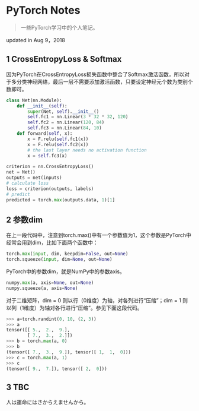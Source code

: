 # PyTorch Notes

> 一些PyTorch学习中的个人笔记。

updated in Aug 9，2018



## 1 CrossEntropyLoss & Softmax

因为PyTorch在CrossEntropyLoss损失函数中整合了Softmax激活函数，所以对于多分类神经网络，最后一层不需要添加激活函数，只要设定神经元个数为类别个数即可。
```python
class Net(nn.Module):
    def __init__(self):
        super(Net, self).__init__()
        self.fc1 = nn.Linear(3 * 32 * 32, 120)
        self.fc2 = nn.Linear(120, 84)
        self.fc3 = nn.Linear(84, 10)
    def forward(self, x):
        x = F.relu(self.fc1(x))
        x = F.relu(self.fc2(x))
        # the last layer needs no activation function
        x = self.fc3(x)
        
criterion = nn.CrossEntropyLoss()
net = Net()
outputs = net(inputs)
# calculate loss
loss = criterion(outputs, labels)
# predict
predicted = torch.max(outputs.data, 1)[1]
```




## 2 参数dim

在上一段代码中，注意到torch.max()中有一个参数值为1，这个参数是PyTorch中经常会用到dim，比如下面两个函数中：

```python
torch.max(input, dim, keepdim=False, out=None)
torch.squeeze(input, dim=None, out=None)
```
PyTorch中的参数dim，就是NumPy中的参数axis。

```python
numpy.max(a, axis=None, out=None)
numpy.squeeze(a, axis=None)
```
对于二维矩阵，dim = 0 则以行（0维度）为轴，对各列进行“压缩”；dim = 1 则以列（1维度）为轴对各行进行“压缩”。参见下面这段代码。

```python
>>> a=torch.randint(0, 10, (2, 3))
>>> a
tensor([[ 5.,  2.,  9.],
        [ 7.,  3.,  2.]])
>>> b = torch.max(a, 0)
>>> b
(tensor([ 7.,  3.,  9.]), tensor([ 1,  1,  0]))
>>> c = torch.max(a, 1)
>>> c
(tensor([ 9.,  7.]), tensor([ 2,  0]))
```



## 3 TBC

人は運命にはさからえませんから。